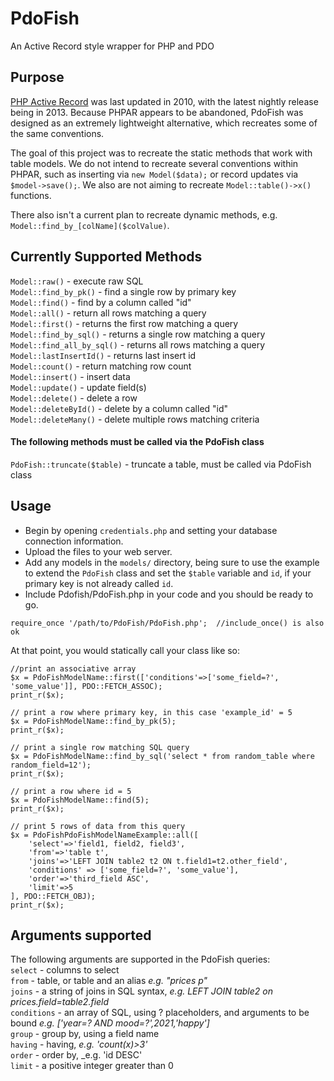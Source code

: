 # PdoFish
An Active Record style wrapper for PHP and PDO

## Purpose
[PHP Active Record](http://www.phpactiverecord.org) was last updated in 2010, with the latest nightly release being in 2013. Because PHPAR appears to be abandoned, PdoFish was designed as an extremely lightweight alternative, which recreates some of the same conventions. 

The goal of this project was to recreate the static methods that work with table models. We do not intend to recreate several conventions within PHPAR, such as inserting via ```new Model($data);``` or record updates via ```$model->save();```.  We also are not aiming to recreate ```Model::table()->x()``` functions. 

There also isn't a current plan to recreate dynamic methods, e.g. ```Model::find_by_[colName]($colValue)```. 

## Currently Supported Methods
```Model::raw()``` - execute raw SQL  
```Model::find_by_pk()``` - find a single row by primary key  
```Model::find()``` - find by a column called "id"  
```Model::all()``` - return all rows matching a query   
```Model::first()``` - returns the first row matching a query  
```Model::find_by_sql()``` - returns a single row matching a query  
```Model::find_all_by_sql()``` - returns all rows matching a query  
```Model::lastInsertId()``` - returns last insert id  
```Model::count()``` - return matching row count  
```Model::insert()``` - insert data  
```Model::update()``` - update field(s)  
```Model::delete()```  - delete a row  
```Model::deleteById()``` - delete by a column called "id"   
```Model::deleteMany()``` - delete multiple rows matching criteria   

#### The following methods must be called via the PdoFish class
```PdoFish::truncate($table)``` - truncate a table, must be called via PdoFish class  

## Usage
- Begin by opening ```credentials.php``` and setting your database connection information.  
- Upload the files to your web server.  
- Add any models in the ```models/``` directory, being sure to use the example to extend the ```PdoFish``` class and set the ```$table``` variable and ```id```, if your primary key is not already called ```id```. 
- Include Pdofish/PdoFish.php in your code and you should be ready to go. 

```  
require_once '/path/to/PdoFish/PdoFish.php';  //include_once() is also ok
```

At that point, you would statically call your class like so: 

```
//print an associative array  
$x = PdoFishModelName::first(['conditions'=>['some_field=?', 'some_value']], PDO::FETCH_ASSOC);
print_r($x); 
```  

```
// print a row where primary key, in this case 'example_id' = 5
$x = PdoFishModelName::find_by_pk(5);
print_r($x);
```  

```
// print a single row matching SQL query  
$x = PdoFishModelName::find_by_sql('select * from random_table where random_field=12');
print_r($x);
```  

```
// print a row where id = 5   
$x = PdoFishModelName::find(5);
print_r($x); 
```

```
// print 5 rows of data from this query   
$x = PdoFishPdoFishModelNameExample::all([
	'select'=>'field1, field2, field3',
	'from'=>'table t',
	'joins'=>'LEFT JOIN table2 t2 ON t.field1=t2.other_field',
	'conditions' => ['some_field=?', 'some_value'],
	'order'=>'third_field ASC',
	'limit'=>5
], PDO::FETCH_OBJ);
print_r($x);
```

## Arguments supported
The following arguments are supported in the PdoFish queries:  
```select``` - columns to select  
```from``` - table, or table and an alias _e.g. "prices p"_  
```joins``` - a string of joins in SQL syntax, _e.g. LEFT JOIN table2 on prices.field=table2.field_   
```conditions``` - an array of SQL, using ? placeholders, and arguments to be bound _e.g. ['year=? AND mood=?',2021,'happy']_   
```group``` - group by, using a field name  
```having``` - having, _e.g. 'count(x)>3'_  
```order``` - order by, _e.g. 'id DESC'  
```limit``` - a positive integer greater than 0  
